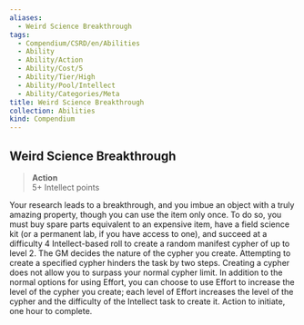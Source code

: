 ```yaml
---
aliases:
  - Weird Science Breakthrough
tags:
  - Compendium/CSRD/en/Abilities
  - Ability
  - Ability/Action
  - Ability/Cost/5
  - Ability/Tier/High
  - Ability/Pool/Intellect
  - Ability/Categories/Meta
title: Weird Science Breakthrough
collection: Abilities
kind: Compendium
---
```

## Weird Science Breakthrough  
>**Action**  
>5+ Intellect points
  
Your research leads to a breakthrough, and you imbue an object with a truly amazing property, though you can use the item only once. To do so, you must buy spare parts equivalent to an expensive item, have a field science kit (or a permanent lab, if you have access to one), and succeed at a difficulty 4 Intellect-based roll to create a random manifest cypher of up to level 2. The GM decides the nature of the cypher you create. Attempting to create a specified cypher hinders the task by two steps. Creating a cypher does not allow you to surpass your normal cypher limit. In addition to the normal options for using Effort, you can choose to use Effort to increase the level of the cypher you create; each level of Effort increases the level of the cypher and the difficulty of the Intellect task to create it. Action to initiate, one hour to complete.